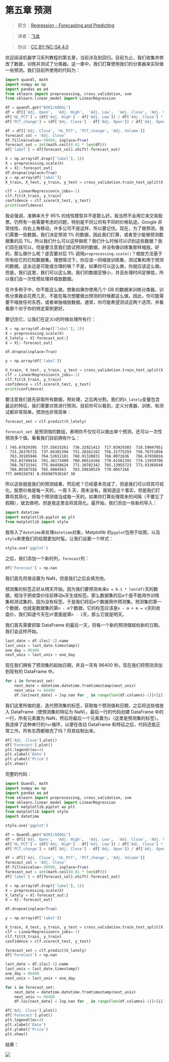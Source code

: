# 第五章 预测

> 原文：[Regression - Forecasting and Predicting](https://pythonprogramming.net/forecasting-predicting-machine-learning-tutorial/)

> 译者：[飞龙](https://github.com/)

> 协议：[CC BY-NC-SA 4.0](http://creativecommons.org/licenses/by-nc-sa/4.0/)

欢迎阅读机器学习系列教程的第五章，当前涉及到回归。目前为止，我们收集并修改了数据，训练并测试了分类器。这一章中，我们打算使用我们的分类器来实际做一些预测。我们目前所使用的代码为：

```py
import quandl, math
import numpy as np
import pandas as pd
from sklearn import preprocessing, cross_validation, svm
from sklearn.linear_model import LinearRegression

df = quandl.get("WIKI/GOOGL")
df = df[['Adj. Open',  'Adj. High',  'Adj. Low',  'Adj. Close', 'Adj. Volume']]
df['HL_PCT'] = (df['Adj. High'] - df['Adj. Low']) / df['Adj. Close'] * 100.0
df['PCT_change'] = (df['Adj. Close'] - df['Adj. Open']) / df['Adj. Open'] * 100.0

df = df[['Adj. Close', 'HL_PCT', 'PCT_change', 'Adj. Volume']]
forecast_col = 'Adj. Close'
df.fillna(value=-99999, inplace=True)
forecast_out = int(math.ceil(0.01 * len(df)))
df['label'] = df[forecast_col].shift(-forecast_out)

X = np.array(df.drop(['label'], 1))
X = preprocessing.scale(X)
X = X[:-forecast_out]
df.dropna(inplace=True)
y = np.array(df['label'])
X_train, X_test, y_train, y_test = cross_validation.train_test_split(X, y, test_size=0.2)

clf = LinearRegression(n_jobs=-1)
clf.fit(X_train, y_train)
confidence = clf.score(X_test, y_test)
print(confidence)
```

我会强调，准确率大于 95% 的线性模型并不是那么好。我当然不会用它来交易股票。仍然有一些需要考虑的问题，特别是不同公司有不同的价格轨迹。Google 非常线性，向右上角移动，许多公司不是这样，所以要记住。现在，为了做预测，我们需要一些数据。我们决定预测 1% 的数据，因此我们打算，或者至少能够预测数据集的后 1%。所以我们什么可以这样做呢？我们什么时候可以识别这些数据？我们现在就可以，但是要注意我们尝试预测的数据，并没有像训练集那样缩放。好的，那么做什么呢？是否要对后 1% 调用`preprocessing.scale()`？缩放方法基于所有给它的已知数据集。理想情况下，你应该一同缩放训练集、测试集和用于预测的数据。这永远是可能或合理的嘛？不是，如果你可以这么做，你就应该这么做。但是，我们这里，我们可以这么做。我们的数据足够小，并且处理时间足够低，所以我们会一次性预处理并缩放数据。

在许多例子中，你不能这么做。想象如果你使用几个 GB 的数据来训练分类器。训练分类器会花费几天，不能在每次想要做出预测的时候都这么做。因此，你可能需要不缩放任何东西，或者单独缩放数据。通常，你可能希望测试这两个选项，并看看那个对于你的特定案例更好。

要记住它，让我们在定义`X`的时候处理所有行：

```py
X = np.array(df.drop(['label'], 1))
X = preprocessing.scale(X)
X_lately = X[-forecast_out:]
X = X[:-forecast_out]

df.dropna(inplace=True)

y = np.array(df['label'])

X_train, X_test, y_train, y_test = cross_validation.train_test_split(X, y, test_size=0.2)
clf = LinearRegression(n_jobs=-1)
clf.fit(X_train, y_train)
confidence = clf.score(X_test, y_test)
print(confidence)
```

要注意我们首先获取所有数据，预处理，之后再分割。我们的`X_lately`变量包含最近的特征，我们需要对其进行预测。目前你可以看到，定义分类器、训练、和测试都非常简单。预测也非常简单：

```py
forecast_set = clf.predict(X_lately)
```

`forecast_set `是预测值的数组，表明你不仅仅可以做出单个预测，还可以一次性预测多个值。看看我们目前拥有什么：

```
[ 745.67829395  737.55633261  736.32921413  717.03929303  718.59047951
  731.26376715  737.84381394  751.28161162  756.31775293  756.76751056
  763.20185946  764.52651181  760.91320031  768.0072636   766.67038016
  763.83749414  761.36173409  760.08514166  770.61581391  774.13939706
  768.78733341  775.04458624  771.10782342  765.13955723  773.93369548
  766.05507556  765.4984563   763.59630529  770.0057166   777.60915879] 0.956987938167 30
```

所以这些就是我们的预测结果，然后呢？已经基本完成了，但是我们可以将其可视化。股票价格是每一天的，一周 5 天，周末没有。我知道这个事实，但是我们打算将其简化，把每个预测值当成每一天的。如果你打算处理周末的间隔（不要忘了假期），就去做吧，但是我这里会将其简化。最开始，我们添加一些新的导入：

```py
import datetime
import matplotlib.pyplot as plt
from matplotlib import style
```

我导入了`datetime`来处理`datetime`对象，Matplotlib 的`pyplot`包用于绘图，以及`style`来使我们的绘图更加时髦。让我们设置一个样式：


```py
style.use('ggplot')
```

之后，我们添加一个新的列，`forecast`列：


```py
df['Forecast'] = np.nan
```

我们首先将值设置为 NaN，但是我们之后会填充他。

预测集的标签正好从明天开始。因为我们要预测未来`m = 0.1 * len(df)`天的数据，相当于把收盘价往前移动`m`天生成标签。那么数据集的后`m`个是不能用作训练集和测试集的，因为没有标签。于是我们将后`m`个数据用作预测集。预测集的第一个数据，也就是数据集的第`n - m`个数据，它的标签应该是`n - m + m = n`天的收盘价，我们知道今天在`df`里面是第`n - 1`天，那么它就是明天。

我们首先需要抓取 DataFrame 的最后一天，将每一个新的预测值赋给新的日期。我们会这样开始。

```py
last_date = df.iloc[-1].name
last_unix = last_date.timestamp()
one_day = 86400
next_unix = last_unix + one_day
```

现在我们拥有了预测集的起始日期，并且一天有 86400 秒。现在我们将预测添加到现有的 DataFrame 中。

```py
for i in forecast_set:
    next_date = datetime.datetime.fromtimestamp(next_unix)
    next_unix += 86400
    df.loc[next_date] = [np.nan for _ in range(len(df.columns)-1)]+[i]
```

我们这里所做的是，迭代预测集的标签，获取每个预测值和日期，之后将这些值放入 DataFrame（使预测集的特征为 NaN）。最后一行的代码创建 DataFrame 中的一行，所有元素置为 NaN，然后将最后一个元素置为`i`（这里是预测集的标签）。我选择了这种单行的`for`循环，以便在改动 DataFrame 和特征之后，代码还能正常工作。所有东西都做完了吗？将其绘制出来。

```py
df['Adj. Close'].plot()
df['Forecast'].plot()
plt.legend(loc=4)
plt.xlabel('Date')
plt.ylabel('Price')
plt.show()
```

完整的代码：

```py
import Quandl, math
import numpy as np
import pandas as pd
from sklearn import preprocessing, cross_validation, svm
from sklearn.linear_model import LinearRegression
import matplotlib.pyplot as plt
from matplotlib import style
import datetime

style.use('ggplot')

df = Quandl.get("WIKI/GOOGL")
df = df[['Adj. Open',  'Adj. High',  'Adj. Low',  'Adj. Close', 'Adj. Volume']]
df['HL_PCT'] = (df['Adj. High'] - df['Adj. Low']) / df['Adj. Close'] * 100.0
df['PCT_change'] = (df['Adj. Close'] - df['Adj. Open']) / df['Adj. Open'] * 100.0

df = df[['Adj. Close', 'HL_PCT', 'PCT_change', 'Adj. Volume']]
forecast_col = 'Adj. Close'
df.fillna(value=-99999, inplace=True)
forecast_out = int(math.ceil(0.01 * len(df)))
df['label'] = df[forecast_col].shift(-forecast_out)

X = np.array(df.drop(['label'], 1))
X = preprocessing.scale(X)
X_lately = X[-forecast_out:]
X = X[:-forecast_out]

df.dropna(inplace=True)

y = np.array(df['label'])

X_train, X_test, y_train, y_test = cross_validation.train_test_split(X, y, test_size=0.2)
clf = LinearRegression(n_jobs=-1)
clf.fit(X_train, y_train)
confidence = clf.score(X_test, y_test)

forecast_set = clf.predict(X_lately)
df['Forecast'] = np.nan

last_date = df.iloc[-1].name
last_unix = last_date.timestamp()
one_day = 86400
next_unix = last_unix + one_day

for i in forecast_set:
    next_date = datetime.datetime.fromtimestamp(next_unix)
    next_unix += 86400
    df.loc[next_date] = [np.nan for _ in range(len(df.columns)-1)]+[i]

df['Adj. Close'].plot()
df['Forecast'].plot()
plt.legend(loc=4)
plt.xlabel('Date')
plt.ylabel('Price')
plt.show()
```

结果：

![](img/5-1.png)